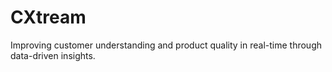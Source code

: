 # CXtream
Improving customer understanding and product quality  in real-time through data-driven insights.  
